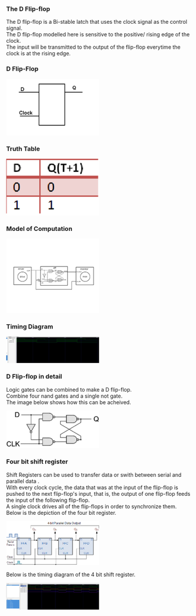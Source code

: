 ### The D Flip-flop

The D flip-flop is a Bi-stable latch that uses the clock signal as the control signal.<br>
The D flip-flop modelled here is sensitive to the positive/ rising edge of the clock.<br>
The input will be transmitted to the output of the flip-flop everytime the clock is at the rising edge.<br>

### D Flip-Flop
<p align="left">
  <img src="img/dff.png" width="250"/>
</p>

### Truth Table
<p align="left">
  <img src="img/truthtable.png" width="250"/>
</p>

### Model of Computation
<p align="left">
  <img src="img/MoC.png" width="250"/>
</p>

### Timing Diagram
<p align="left">
  <img src="img/timingdiagram.png" width="250"/>
</p>

### D Flip-flop in detail
Logic gates can be combined to make a D flip-flop.<br>
Combine four nand gates and a single not gate.<br>
The image below shows how this can be acheived.<br>
<p align="left">
  <img src="img/dffdetail.png" width="250"/>
</p>

### Four bit shift register
Shift Registers can be used to transfer data or swith between serial and parallel data .<br>
With every clock cycle, the data that was at the input of the flip-flop is pushed to the next flip-flop's input, that is, the output of one flip-flop feeds the input of the following flip-flop.<br>
A single clock drives all of the flip-flops in order to synchronize them.<br>
Below is the depiction of the four bit register.
<p align="left">
  <img src="img/SIPO_4-bit_shift_reg.gif" width="250"/>
</p>

Below is the timing diagram of the 4 bit shift register.
<p align="left">
  <img src="img/timingdiagramsr.png" width="250"/>
</p>

